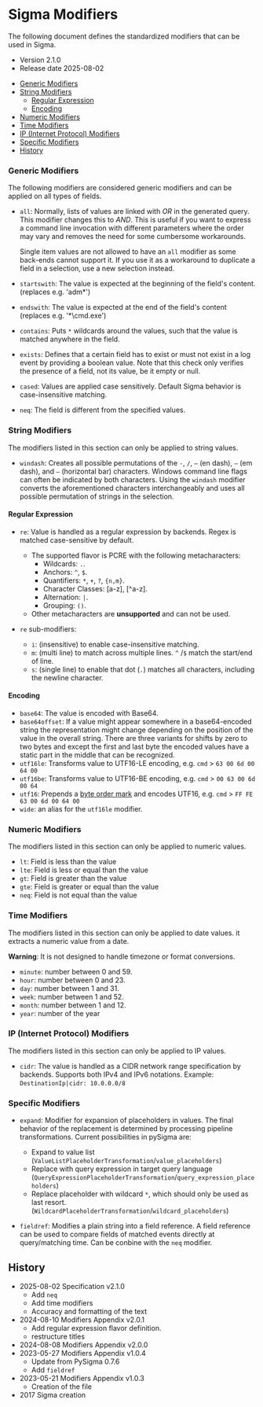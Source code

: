 # Sigma Modifiers

The following document defines the standardized modifiers that can be used in Sigma.

- Version 2.1.0
- Release date 2025-08-02

<!-- mdformat-toc start --slug=github --no-anchors --maxlevel=6 --minlevel=2 -->

- [Generic Modifiers](#generic-modifiers)
- [String Modifiers](#string-modifiers)
  - [Regular Expression](#regular-expression)
  - [Encoding](#encoding)
- [Numeric Modifiers](#numeric-modifiers)
- [Time Modifiers](#time-modifiers)
- [IP (Internet Protocol) Modifiers](#ip-internet-protocol-modifiers)
- [Specific Modifiers](#specific-modifiers)
- [History](#history)

<!-- mdformat-toc end -->

### Generic Modifiers

The following modifiers are considered generic modifiers and can be applied on all types of fields.

- `all`: Normally, lists of values are linked with *OR* in the generated query. This modifier
  changes this to *AND*. This is useful if you want to express a command line invocation with different
  parameters where the order may vary and removes the need for some cumbersome workarounds.

  Single item values are not allowed to have an `all` modifier as some back-ends cannot support it.
  If you use it as a workaround to duplicate a field in a selection, use a new selection instead.

- `startswith`: The value is expected at the beginning of the field's content. (replaces e.g. 'adm\*')

- `endswith`: The value is expected at the end of the field's content (replaces e.g. '\*\\cmd.exe')

- `contains`: Puts `*` wildcards around the values, such that the value is matched anywhere in the
  field.

- `exists`: Defines that a certain field has to exist or must not exist in a log event by providing a boolean value. Note that this check only verifies the presence of a field, not its value, be it empty or null.

- `cased`: Values are applied case sensitively. Default Sigma behavior is case-insensitive matching.

- `neq`: The field is different from the specified values.

### String Modifiers

The modifiers listed in this section can only be applied to string values.

- `windash`: Creates all possible permutations of the `-`, `/`, `–` (en dash), `—` (em dash), and `―` (horizontal bar) characters. Windows command line flags can often be indicated by both characters. Using the `windash` modifier converts the aforementioned characters interchangeably and uses all possible permutation of strings in the selection.

#### Regular Expression

- `re`: Value is handled as a regular expression by backends. Regex is matched case-sensitive by default.

  - The supported flavor is PCRE with the following metacharacters:
    - Wildcards: `.`.
    - Anchors: `^`, `$`.
    - Quantifiers: `*`, `+`, `?`, `{n,m}`.
    - Character Classes: [a-z], [^a-z].
    - Alternation: `|`.
    - Grouping: `()`.
  - Other metacharacters are **unsupported** and can not be used.

- `re` sub-modifiers:

  - `i`: (insensitive) to enable case-insensitive matching.
  - `m`: (multi line) to match across multiple lines. `^` /`$` match the start/end of line.
  - `s`: (single line) to enable that dot (`.`) matches all characters, including the newline character.

#### Encoding

- `base64`: The value is encoded with Base64.
- `base64offset`: If a value might appear somewhere in a base64-encoded string the representation
  might change depending on the position of the value in the overall string. There are three variants for shifts
  by zero to two bytes and except the first and last byte the encoded values have a static part in
  the middle that can be recognized.
- `utf16le`: Transforms value to UTF16-LE encoding, e.g. `cmd` > `63 00 6d 00 64 00`
- `utf16be`: Transforms value to UTF16-BE encoding, e.g. `cmd` > `00 63 00 6d 00 64`
- `utf16`: Prepends a [byte order mark](https://en.wikipedia.org/wiki/Byte_order_mark) and encodes UTF16, e.g. `cmd` > `FF FE 63 00 6d 00 64 00`
- `wide`: an alias for the `utf16le` modifier.

### Numeric Modifiers

The modifiers listed in this section can only be applied to numeric values.

- `lt`: Field is less than the value
- `lte`: Field is less or equal than the value
- `gt`: Field is greater than the value
- `gte`: Field is greater or equal than the value
- `neq`: Field is not equal than the value

### Time Modifiers

The modifiers listed in this section can only be applied to date values.
it extracts a numeric value from a date.

**Warning**: It is not designed to handle timezone or format conversions.

- `minute`: number between 0 and 59.
- `hour`: number between 0 and 23.
- `day`: number between 1 and 31.
- `week`: number between 1 and 52.
- `month`: number between 1 and 12.
- `year`: number of the year

### IP (Internet Protocol) Modifiers

The modifiers listed in this section can only be applied to IP values.

- `cidr`: The value is handled as a CIDR network range specification by backends. Supports both IPv4 and IPv6 notations. Example: `DestinationIp|cidr: 10.0.0.0/8`

### Specific Modifiers

- `expand`: Modifier for expansion of placeholders in values. The final behavior of the replacement is determined by processing pipeline transformations. Current possibilities in pySigma are:

  - Expand to value list (`ValueListPlaceholderTransformation`/`value_placeholders`)
  - Replace with query expression in target query language (`QueryExpressionPlaceholderTransformation`/`query_expression_placeholders`)
  - Replace placeholder with wildcard `*`, which should only be used as last resort. (`WildcardPlaceholderTransformation`/`wildcard_placeholders`)

- `fieldref`: Modifies a plain string into a field reference. A field reference can be used to compare fields of matched
  events directly at query/matching time. Can be conbine with the `neq` modifier.

## History

- 2025-08-02 Specification v2.1.0
  - Add `neq`
  - Add time modifiers
  - Accuracy and formatting of the text
- 2024-08-10 Modifiers Appendix v2.0.1
  - Add regular expression flavor definition.
  - restructure titles
- 2024-08-08 Modifiers Appendix v2.0.0
- 2023-05-27 Modifiers Appendix v1.0.4
  - Update from PySigma 0.7.6
  - Add `fieldref`
- 2023-05-21 Modifiers Appendix v1.0.3
  - Creation of the file
- 2017 Sigma creation

